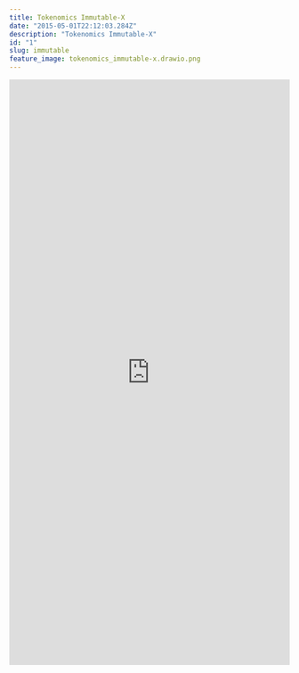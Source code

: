```yaml
---
title: Tokenomics Immutable-X
date: "2015-05-01T22:12:03.284Z"
description: "Tokenomics Immutable-X"
id: "1"
slug: immutable
feature_image: tokenomics_immutable-x.drawio.png
---
```


<iframe frameborder="0" style="width:100%;height:1051px;" src="https://viewer.diagrams.net/?tags=%7B%7D&highlight=0000ff&layers=1&nav=1&title=tokenomics_immutable-x.drawio#Uhttps%3A%2F%2Fdrive.google.com%2Fuc%3Fid%3D1KKfvO8tJmr_fDloIueB-UkuzyM1DiH-j%26export%3Ddownload"></iframe>
